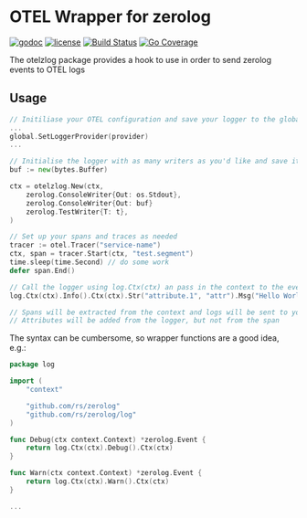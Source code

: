 # OTEL Wrapper for zerolog

[![godoc](http://img.shields.io/badge/godoc-reference-blue.svg?style=flat)](https://godoc.org/github.com/adreasnow/otelzlog) [![license](http://img.shields.io/badge/license-MIT-red.svg?style=flat)](https://raw.githubusercontent.com/adreasnow/otelzlog/main/LICENSE) [![Build Status](https://github.com/adreasnow/otelzlog/actions/workflows/test-tag.yaml/badge.svg?branch=main)](https://github.com/adreasnow/otelzlog/actions/workflows/test-tag.yaml) [![Go Coverage](https://github.com/adreasnow/otelzlog/wiki/coverage.svg)](https://raw.githack.com/wiki/adreasnow/otelzlog/coverage.html)

The otelzlog package provides a hook to use in order to send zerolog events to OTEL logs

## Usage

```go
// Initiliase your OTEL configuration and save your logger to the global otel config with "go.opentelemetry.io/otel/log/global"
...
global.SetLoggerProvider(provider)
...

// Initialise the logger with as many writers as you'd like and save it to the conetxt
buf := new(bytes.Buffer)

ctx = otelzlog.New(ctx,
	zerolog.ConsoleWriter{Out: os.Stdout},
	zerolog.ConsoleWriter{Out: buf}
	zerolog.TestWriter{T: t},
)

// Set up your spans and traces as needed
tracer := otel.Tracer("service-name")
ctx, span = tracer.Start(ctx, "test.segment")
time.sleep(time.Second) // do some work
defer span.End()

// Call the logger using log.Ctx(ctx) an pass in the context to the event
log.Ctx(ctx).Info().Ctx(ctx).Str("attribute.1", "attr").Msg("Hello World")

// Spans will be extracted from the context and logs will be sent to your otel collector
// Attributes will be added from the logger, but not from the span
```

The syntax can be cumbersome, so wrapper functions are a good idea, e.g.:

```go
package log

import (
	"context"

	"github.com/rs/zerolog"
	"github.com/rs/zerolog/log"
)

func Debug(ctx context.Context) *zerolog.Event {
	return log.Ctx(ctx).Debug().Ctx(ctx)
}

func Warn(ctx context.Context) *zerolog.Event {
	return log.Ctx(ctx).Warn().Ctx(ctx)
}

...
```
